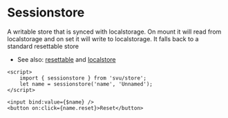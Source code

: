 # Sessionstore

A writable store that is synced with localstorage. On mount it will read from localstorage and on set it will write to localstorage. It falls back to a standard resettable store

- See also: [resettable](/store/resettable) and [localstore](/store/localstore)

```svelte
<script>
	import { sessionstore } from 'svu/store';
	let name = sessionstore('name', 'Unnamed');
</script>

<input bind:value={$name} />
<button on:click={name.reset}>Reset</button>
```
